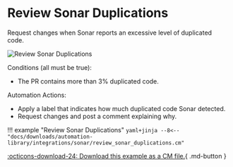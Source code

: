 # Review Sonar Duplications

Request changes when Sonar reports an excessive level of duplicated code.

![Review Sonar Duplications](/automations/integrations/sonar/review-sonar-duplications/review-sonar-duplications.png)

Conditions (all must be true):

* The PR contains more than 3% duplicated code.

Automation Actions:

* Apply a label that indicates how much duplicated code Sonar detected.
* Request changes and post a comment explaining why.

!!! example "Review Sonar Duplications"
    ```yaml+jinja
    --8<-- "docs/downloads/automation-library/integrations/sonar/review_sonar_duplications.cm"
    ```
    <div class="result" markdown>
      <span>
      [:octicons-download-24: Download this example as a CM file.](/downloads/automation-library/integrations/sonar/review_sonar_duplications.cm){ .md-button }
      </span>
    </div>



